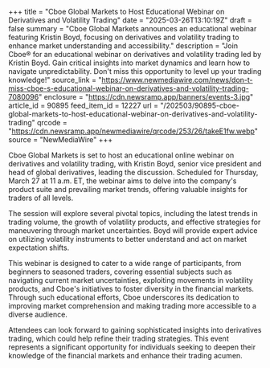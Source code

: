 +++
title = "Cboe Global Markets to Host Educational Webinar on Derivatives and Volatility Trading"
date = "2025-03-26T13:10:19Z"
draft = false
summary = "Cboe Global Markets announces an educational webinar featuring Kristin Boyd, focusing on derivatives and volatility trading to enhance market understanding and accessibility."
description = "Join Cboe® for an educational webinar on derivatives and volatility trading led by Kristin Boyd. Gain critical insights into market dynamics and learn how to navigate unpredictability. Don't miss this opportunity to level up your trading knowledge!"
source_link = "https://www.newmediawire.com/news/don-t-miss-cboe-s-educational-webinar-on-derivatives-and-volatility-trading-7080096"
enclosure = "https://cdn.newsramp.app/banners/events-3.jpg"
article_id = 90895
feed_item_id = 12227
url = "/202503/90895-cboe-global-markets-to-host-educational-webinar-on-derivatives-and-volatility-trading"
qrcode = "https://cdn.newsramp.app/newmediawire/qrcode/253/26/takeE1fw.webp"
source = "NewMediaWire"
+++

<p>Cboe Global Markets is set to host an educational online webinar on derivatives and volatility trading, with Kristin Boyd, senior vice president and head of global derivatives, leading the discussion. Scheduled for Thursday, March 27 at 11 a.m. ET, the webinar aims to delve into the company's product suite and prevailing market trends, offering valuable insights for traders of all levels.</p><p>The session will explore several pivotal topics, including the latest trends in trading volume, the growth of volatility products, and effective strategies for maneuvering through market uncertainties. Boyd will provide expert advice on utilizing volatility instruments to better understand and act on market expectation shifts.</p><p>This webinar is designed to cater to a wide range of participants, from beginners to seasoned traders, covering essential subjects such as navigating current market uncertainties, exploiting movements in volatility products, and Cboe's initiatives to foster diversity in the financial markets. Through such educational efforts, Cboe underscores its dedication to improving market comprehension and making trading more accessible to a diverse audience.</p><p>Attendees can look forward to gaining sophisticated insights into derivatives trading, which could help refine their trading strategies. This event represents a significant opportunity for individuals seeking to deepen their knowledge of the financial markets and enhance their trading acumen.</p>